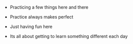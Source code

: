 - Practicing a few things here and there

- Practice always makes perfect 

- Just having fun here

- Its all about getting to learn something different each day 


